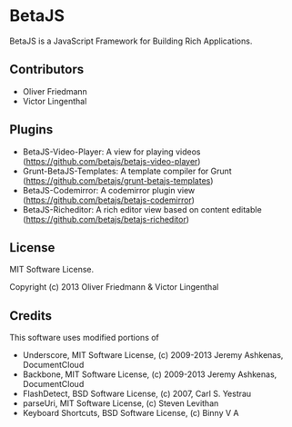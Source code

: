 BetaJS
=================

BetaJS is a JavaScript Framework for Building Rich Applications.


## Contributors
- Oliver Friedmann
- Victor Lingenthal


## Plugins
- BetaJS-Video-Player: A view for playing videos (https://github.com/betajs/betajs-video-player)
- Grunt-BetaJS-Templates: A template compiler for Grunt (https://github.com/betajs/grunt-betajs-templates)
- BetaJS-Codemirror: A codemirror plugin view (https://github.com/betajs/betajs-codemirror)
- BetaJS-Richeditor: A rich editor view based on content editable (https://github.com/betajs/betajs-richeditor)


## License
MIT Software License.

Copyright (c) 2013 Oliver Friedmann & Victor Lingenthal


## Credits
This software uses modified portions of
- Underscore, MIT Software License, (c) 2009-2013 Jeremy Ashkenas, DocumentCloud
- Backbone, MIT Software License, (c) 2009-2013 Jeremy Ashkenas, DocumentCloud
- FlashDetect, BSD Software License, (c) 2007, Carl S. Yestrau
- parseUri, MIT Software License, (c) Steven Levithan
- Keyboard Shortcuts, BSD Software License, (c) Binny V A
